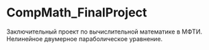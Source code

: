# CompMath_FinalProject
Заключительный проект по вычислительной математике в МФТИ. Нелинейное двумерное параболическое уравнение.
